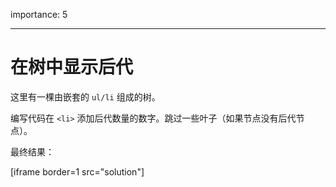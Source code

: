 importance: 5

---

# 在树中显示后代

这里有一棵由嵌套的 `ul/li` 组成的树。

编写代码在 `<li>` 添加后代数量的数字。跳过一些叶子（如果节点没有后代节点）。

最终结果：

[iframe border=1 src="solution"]

